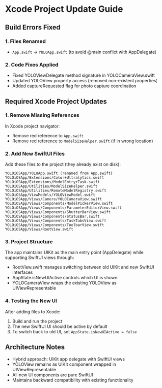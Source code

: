 # Xcode Project Update Guide

## Build Errors Fixed

### 1. Files Renamed
- `App.swift` → `YOLOApp.swift` (to avoid @main conflict with AppDelegate)

### 2. Code Fixes Applied
- Fixed YOLOViewDelegate method signature in YOLOCameraView.swift
- Updated YOLOView property access (removed non-existent properties)
- Added captureRequested flag for photo capture coordination

## Required Xcode Project Updates

### 1. Remove Missing References
In Xcode project navigator:
- Remove red reference to `App.swift`
- Remove red reference to `ModelSizeHelper.swift` (if in wrong location)

### 2. Add New SwiftUI Files
Add these files to the project (they already exist on disk):

```
YOLOiOSApp/YOLOApp.swift (renamed from App.swift)
YOLOiOSApp/Extensions/Color+Ultralytics.swift
YOLOiOSApp/Extensions/ModelEntry+Task.swift
YOLOiOSApp/Utilities/ModelSizeHelper.swift
YOLOiOSApp/Utilities/RemoteModelRegistry.swift
YOLOiOSApp/ViewModels/YOLOViewModel.swift
YOLOiOSApp/Views/Camera/YOLOCameraView.swift
YOLOiOSApp/Views/Components/ModelPickerView.swift
YOLOiOSApp/Views/Components/ParameterEditorView.swift
YOLOiOSApp/Views/Components/ShutterBarView.swift
YOLOiOSApp/Views/Components/StatusBar.swift
YOLOiOSApp/Views/Components/TaskTabsView.swift
YOLOiOSApp/Views/Components/ToolbarView.swift
YOLOiOSApp/Views/RootView.swift
```

### 3. Project Structure
The app maintains UIKit as the main entry point (AppDelegate) while supporting SwiftUI views through:
- RootView.swift manages switching between old UIKit and new SwiftUI interfaces
- AppState.isNewUIActive controls which UI is shown
- YOLOCameraView wraps the existing YOLOView as UIViewRepresentable

### 4. Testing the New UI
After adding files to Xcode:
1. Build and run the project
2. The new SwiftUI UI should be active by default
3. To switch back to old UI, set `AppState.isNewUIActive = false`

## Architecture Notes
- Hybrid approach: UIKit app delegate with SwiftUI views
- YOLOView remains as UIKit component wrapped in UIViewRepresentable
- All new UI components are pure SwiftUI
- Maintains backward compatibility with existing functionality